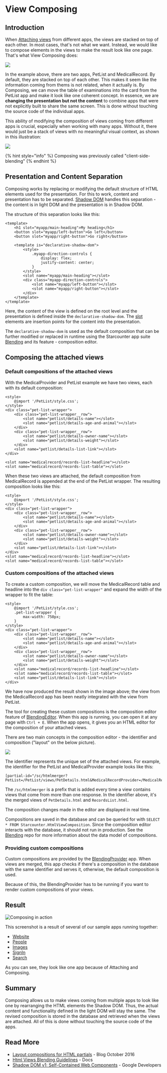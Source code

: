 # View Composing

## Introduction

When [Attaching views](view-attaching.md) from different apps, the views are stacked on top of each other. In most cases, that's not what we want. Instead, we would like to compose elements in the views to make the result look like one page. That's what View Composing does:

![](../../.gitbook/assets/assets2fstarcounter2fe48b74d0-8680-11e7-9944-1f85270462c62fe5df1df0-8680-11e7-9944-1f85270462c62fsim.png)

In the example above, there are two apps, PetList and MedicalRecord. By default, they are stacked on top of each other. This makes it seem like the information coming from thems is not related, when it actually is. By Composing, we can move the table of examinations into the card from the PetList app and make it look like one coherent concept. In essence, we are **changing the presentation but not the content** to combine apps that were not explicitly built to share the same screen. This is done without touching the source code of the individual apps.

This ability of modifying the composition of views coming from different apps is crucial, especially when working with many apps. Without it, there would just be a stack of views with no meaningful visual context, as shown in this illustration:

![](../../.gitbook/assets/assets2fstarcounter2fe48b74d0-8680-11e7-9944-1f85270462c62fe5df1df1-8680-11e7-9944-1f85270462c62fcli.png)

{% hint style="info" %}
Composing was previously called "client-side-blending"
{% endhint %}

## Presentation and Content Separation

Composing works by replacing or modifying the default structure of HTML elements used for the presentation. For this to work, content and presentation has to be separated. [Shadow DOM](https://www.html5rocks.com/en/tutorials/webcomponents/shadowdom/) handles this separation - the content is in light DOM and the presentation is in Shadow DOM.

The structure of this separation looks like this:

```markup
<template>
    <h1 slot="myapp/main-heading">My heading</h1>
    <button slot="myapp/left-button">Go left</button>
    <button slot="myapp/right-button">Go right</button>

    <template is="declarative-shadow-dom">
        <style>
            .myapp-direction-controls {
                display: flex;
                justify-content: center;
            }
        </style>
        <slot name="myapp/main-heading"></slot>
        <div class="myapp-direction-controls">
            <slot name="myapp/left-button"></slot>
            <slot name="myapp/right-button"></slot>
        </div>
    </template>
</template>
```

Here, the content of the view is defined on the root level and the presentation is defined inside the `declarative-shadow-dom`. The [slot](https://developer.mozilla.org/en-US/docs/Web/HTML/Element/slot) elements are insertion points for the content into the presentation.

The `declarative-shadow-dom` is used as the default composition that can be further modified or replaced in runtime using the Starcounter  app suite [Blending](https://github.com/Starcounter/Blending) and its feature - composition editor.

## Composing the attached views

### Default compositions of the attached views

With the MedicalProvider and PetList example we have two views, each with its default composition:

```markup
<style>
    @import '/PetList/style.css';
</style>
<div class="pet-list-wrapper">
    <div class="pet-list-wrapper__row">
        <slot name="petlist/details-name"></slot>
        <slot name="petlist/details-age-and-animal"></slot>
    </div>
    <div class="pet-list-wrapper__row">
        <slot name="petlist/details-owner-name"></slot>
        <slot name="petlist/details-weight"></slot>
    </div>
    <slot name="petlist/details-list-link"></slot>
</div>
```

```markup
<slot name="medicalrecord/records-list-headline"></slot>
<slot name="medicalrecord/records-list-table"></slot>
```

When these two views are attached, the default composition from MedicalRecord is appended at the end of the PetList wrapper. The resulting composition looks like this:

```markup
<style>
    @import '/PetList/style.css';
</style>
<div class="pet-list-wrapper">
    <div class="pet-list-wrapper__row">
        <slot name="petlist/details-name"></slot>
        <slot name="petlist/details-age-and-animal"></slot>
    </div>
    <div class="pet-list-wrapper__row">
        <slot name="petlist/details-owner-name"></slot>
        <slot name="petlist/details-weight"></slot>
    </div>
    <slot name="petlist/details-list-link"></slot>
</div>
<slot name="medicalrecord/records-list-headline"></slot>
<slot name="medicalrecord/records-list-table"></slot>
```

### Custom compositions of the attached views

To create a custom composition, we will move the MedicalRecord table and headline into the `div class="pet-list-wrapper"` and expand the width of the wrapper to fit the table:

```markup
<style>
    @import '/PetList/style.css';
    .pet-list-wrapper {
        max-width: 750px;
    }
</style>
<div class="pet-list-wrapper">
    <div class="pet-list-wrapper__row">
        <slot name="petlist/details-name"></slot>
        <slot name="petlist/details-age-and-animal"></slot>
    </div>
    <div class="pet-list-wrapper__row">
        <slot name="petlist/details-owner-name"></slot>
        <slot name="petlist/details-weight"></slot>
    </div>
    <slot name="medicalrecord/records-list-headline"></slot>
    <slot name="medicalrecord/records-list-table"></slot>
    <slot name="petlist/details-list-link"></slot>
</div>
```

We have now produced the result shown in the image above; the view from the MedicalRecord app has been neatly integrated with the view from PetList.

The tool for creating these custom compositions is the composition editor feature of [BlendingEditor](https://github.com/Starcounter/Blending). When this app is running, you can open it at any page with `Ctrl + E`. When the app opens, it gives you an HTML editor for the composition of your attached views. 

There are two main concepts in the composition editor - the identifier and composition \("layout" on the below picture\).

![](../../.gitbook/assets/compositioneditor.png)

The identifier represents the unique set of the attached views. For example, the identifier for the PetList and MedicalProvider example looks like this:

```text
[partial-id="/sc/htmlmerger?PetList=/PetList/views/PetDetails.html&MedicalRecordProvider=/MedicalRecordProvider/views/RecordsList.html"]
```

The `/sc/htmlmerger` is a prefix that is added every time a view contains views that come from more than one response. In the identifier above, it's the merged views of `PetDetails.html` and `RecordsList.html`.

The composition changes made in the editor are displayed in real time.

Compositions are saved in the database and can be queried for with `SELECT * FROM Starcounter.HtmlViewComposition`. Since the composition editor interacts with the database, it should not run in production. See the [Blending](https://github.com/Starcounter/Blending) repo for more information about the data model of compositions.

### Providing custom compositions

Custom compositions are provided by the [BlendingProvider](https://github.com/Starcounter/Blending) app. When views are merged, this app checks if there's a composition in the database with the same identifier and serves it, otherwise, the default composition is used.

Because of this, the BlendingProvider has to be running if you want to render custom compositions of your views.

## Result

![Composing in action](../../.gitbook/assets/inside%20%281%29.PNG)

This screenshot is a result of several of our sample apps running together:

* [Website](https://github.com/Starcounter/Website)
* [People](https://github.com/StarcounterApps/People)
* [Images](https://github.com/StarcounterApps/Images)
* [SignIn](https://github.com/StarcounterApps/SignIn)
* [Search](https://github.com/StarcounterApps/Search)

As you can see, they look like one app because of Attaching and Composing.

## Summary

Composing allows us to make views coming from multiple apps to look like one by rearranging the HTML elements the Shadow DOM. Thus, the actual content and functionality defined in the light DOM will stay the same. The revised composition is stored in the database and retrieved when the views are attached. All of this is done without touching the source code of the apps.

## Read More

* [Layout compositions for HTML partials](https://starcounter.io/layout-compositions-html-partials/) - Blog October 2016
* [Html Views Blending Guidelines](html-views-composition-guidelines.md) - Docs
* [Shadow DOM v1: Self-Contained Web Components](https://developers.google.com/web/fundamentals/getting-started/primers/shadowdom) - Google Developers



